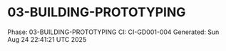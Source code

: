 # 03-BUILDING-PROTOTYPING
Phase: 03-BUILDING-PROTOTYPING
CI: CI-GD001-004
Generated: Sun Aug 24 22:41:21 UTC 2025
